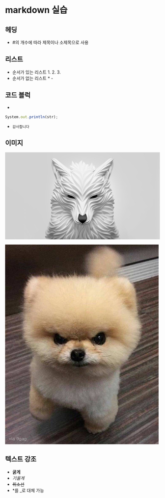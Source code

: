 # markdown 실습

## 헤딩

* #의 개수에 따라 제목이나 소제목으로 사용 

## 리스트

- 순서가 있는 리스트 1. 2. 3.
- 순서가 없는 리스트 * -

## 코드 블럭

- 

  ```javascript
  System.out.println(str);
  ```

- `감사합니다`

## 이미지

![늑대](markdown%20%EC%8B%A4%EC%8A%B5.assets/wolf.jpg)



![분노 폭발 직전의 강아지 : 동아사이언스](markdown%20%EC%8B%A4%EC%8A%B5.assets/5bddba7b6574b95d37b6079c199d7101.jpg)

## 텍스트 강조

- **굵게**
- *기울게* 
- ~~취소선~~
- *를 _로 대체 가능
